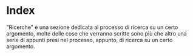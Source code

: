 # Index

"Ricerche" è una sezione dedicata al processo di ricerca su un certo argomento, molte delle cose che verranno scritte sono più che altro una serie di appunti presi nel processo, appunto, di ricerca su un certo argomento.

